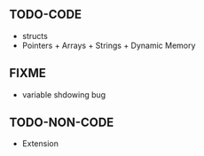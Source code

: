 ## TODO-CODE
* structs
* Pointers + Arrays + Strings + Dynamic Memory

## FIXME
* variable shdowing bug

## TODO-NON-CODE
* Extension
